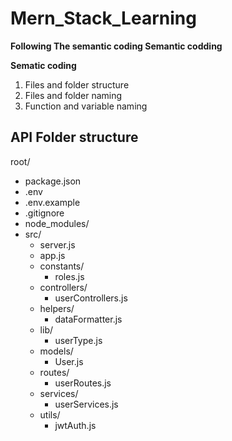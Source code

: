 # Mern_Stack_Learning

**Following The semantic coding  Semantic codding**

**Sematic coding**

1. Files and folder structure
2. Files and folder naming
3. Function and variable naming

## API Folder structure

root/

* package.json
* .env
* .env.example
* .gitignore
* node_modules/
* src/
  * server.js
  * app.js
  * constants/
    * roles.js
  * controllers/
    * userControllers.js
  * helpers/
    * dataFormatter.js
  * lib/
    * userType.js
  * models/
    * User.js
  * routes/
    * userRoutes.js
  * services/
    * userServices.js
  * utils/
    * jwtAuth.js
